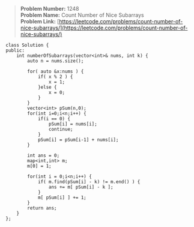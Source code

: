 > **Problem Number:** 1248 <br>
> **Problem Name:** Count Number of Nice Subarrays <br>
> **Problem Link:** [https://leetcode.com/problems/count-number-of-nice-subarrays/](https://leetcode.com/problems/count-number-of-nice-subarrays/) <br>

    class Solution {
    public:
        int numberOfSubarrays(vector<int>& nums, int k) {
            auto n = nums.size();

            for( auto &x:nums ) {
                if( x % 2 ) {
                    x = 1;
                }else {
                    x = 0;
                }
            }
            vector<int> pSum(n,0);
            for(int i=0;i<n;i++) {
                if(i == 0) {
                    pSum[i] = nums[i];
                    continue;
                }
                pSum[i] = pSum[i-1] + nums[i];
            }
            
            int ans = 0;
            map<int,int> m;
            m[0] = 1;

            for(int i = 0;i<n;i++) {
                if( m.find(pSum[i] - k) != m.end() ) {
                    ans += m[ pSum[i] - k ];
                }
                m[ pSum[i] ] += 1;
            }
            return ans;
        }
    };